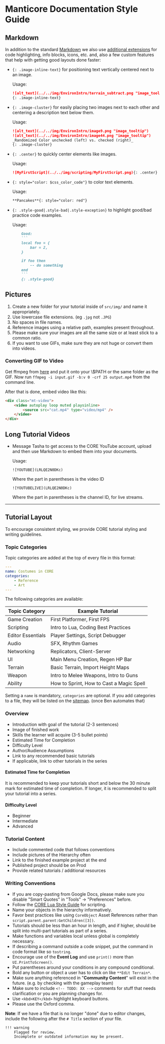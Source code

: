 # Manticore Documentation Style Guide

## Markdown

In addition to the standard [Markdown](https://github.com/adam-p/markdown-here/wiki/Markdown-Cheatsheet) we also use [additional extensions](https://squidfunk.github.io/mkdocs-material/extensions/admonition/) for code highlighting, info blocks, icons, etc. and, also a few custom features that help with getting good layouts done faster:

* `{: .image-inline-text}` for positioning text vertically centered next to an image.

    Usage:

  ```markdown
  ![alt_text](../../img/EnvironIntro/terrain_subtract.png "image_tooltip") **Subtract Terrain**: Lower the terrain level
  {: .image-inline-text}
  ```

* `{: .image-cluster}` for easily placing two images next to each other and centering a description text below them.

    Usage:

  ```markdown
  ![alt_text](../../img/EnvironIntro/image9.png "image_tooltip")
  ![alt_text](../../img/EnvironIntro/image44.png "image_tooltip")
  _Randomized Color unchecked (left) vs. checked (right)_
  {: .image-cluster}
  ```

* `{: .center}` to quickly center elements like images.

    Usage:

  ```markdown
  ![MyFirstScript](../../img/scripting/MyFirstScript.png){: .center}
  ```

* `{: style="color: $css_color_code"}` to color text elements.

    Usage:

  ```markdown
  **Pancakes**{: style="color: red"}
  ```

* `{: .style-good|.style-bad|.style-exception}` to highlight good/bad practice code examples.

    Usage:

  ````markdown
      Good:
      ```
      local foo = {
          bar = 2,
      }

      if foo then
          -- do something
      end
      ```
      {: .style-good}
  ````

## Pictures

1. Create a new folder for your tutorial inside of `src/img/` and name it appropriately.
2. Use lowercase file extensions. (eg `.jpg` not `.JPG`)
3. No spaces in file names.
4. Reference images using a relative path, examples present throughout.
5. Please make sure your images are all the same size or at least stick to a common ratio.
6. If you want to use GIFs, make sure they are not huge or convert them into videos.

### Converting GIF to Video

Get ffmpeg from [here](https://ffmpeg.zeranoe.com/builds/) and put it onto your \\$PATH or the same folder as the GIF.
Now run `ffmpeg -i input.gif -b:v 0 -crf 25 output.mp4` from the command line.

After that is done, embed video like this:

```html
<div class="mt-video">
    <video autoplay loop muted playsinline>
        <source src="cat.mp4" type="video/mp4" />
    </video>
</div>
```

## Long Tutorial Videos

* Message Tasha to get access to the CORE YouTube account, upload and then use Markdown to embed them into your documents.

    Usage:

    `![YOUTUBE](LRLQE2N0DKc)`

    Where the part in parentheses is the video ID

    `![YOUTUBELIVE](LRLQE2N0DKc)`

    Where the part in parentheses is the channel ID, for live streams.

---

## Tutorial Layout

To encourage consistent styling, we provide CORE tutorial styling and writing guidelines.

### Topic Categories

Topic categories are added at the top of every file in this format:

```yaml
---
name: Costumes in CORE
categories:
    - Reference
    - Art
---

```

The following categories are available: <!-- TODO: Talk about which ones we want -->

| Topic Category    | Example Tutorial                         |
| ----------------- | ---------------------------------------- |
| Game Creation     | First Platformer, First FPS              |
| Scripting         | Intro to Lua, Coding Best Practices      |
| Editor Essentials | Player Settings, Script Debugger         |
| Audio             | SFX, Rhythm Games                        |
| Networking        | Replicators, Client-Server               |
| UI                | Main Menu Creation, Regen HP Bar         |
| Terrain           | Basic Terrain, Import Height Maps        |
| Weapon            | Intro to Melee Weapons, Intro to Guns    |
| Ability           | How to Sprint, How to Cast a Magic Spell |

Setting a `name` is mandatory, `categories` are optional. If you add categories to a file, they will be listed on the [sitemap](generated/sitemap.md). (once Ben automates that)

### Overview

* Introduction with goal of the tutorial (2-3 sentences)
* Image of finished work
* Skills the learner will acquire (3-5 bullet points)
* Estimated Time for Completion
* Difficulty Level
* Author/Audience Assumptions
* Link to any recommended basic tutorials
* If applicable, link to other tutorials in the series

#### Estimated Time for Completion

It is recommended to keep your tutorials short and below the 30 minute mark for estimated time of completion.
If longer, it is recommended to split your tutorial into a series.

#### Difficulty Level

* Beginner
* Intermediate
* Advanced

### Tutorial Content

* Include commented code that follows conventions
* Include pictures of the Hierarchy often
* Link to the finished example project at the end
* Published project should be on Prod
* Provide related tutorials / additional resources

### Writing Conventions

* If you are copy-pasting from Google Docs, please make sure you disable "Smart Quotes" in "Tools" -> "Preferences" before.
* Follow the [CORE Lua Style Guide](tutorials/gameplay/lua_style_guide) for scripting.
* Name your objects in the hierarchy informatively.
* Favor best practices like using `CoreObject` Asset References rather than `script.parent.parent:GetChildren([3])`.
* Tutorials should be less than an hour in length, and if higher, should be split into multi-part tutorials as part of a series.
* Make functions and variables local unless global is completely necessary.
* If describing a command outside a code snippet, put the command in code format like so `tostring`.
* Encourage use of the **Event Log** and use `print()` more than `UI.PrintToScreen()`.
* Put parentheses around your conditions in any compound conditional.
* Bold any button or object a user has to click on like `**Edit Terrain*`.
* Make sure anything referenced in "**Community Content**" will exist in the future. (e.g. by checking with the gameplay team)
* Make sure to include `<!-- TODO: XX -->` comments for stuff that needs clarification or you are planning changes for.
* Use `<kbd>KEY</kbd>` highlight keyboard buttons.
* Please use the Oxford comma.

**Note**: If we have a file that is no longer "done" due to editor changes, include the following after the `# Title` section of your file.

```markdown
!!! warning
    Flagged for review.
    Incomplete or outdated information may be present.
```
